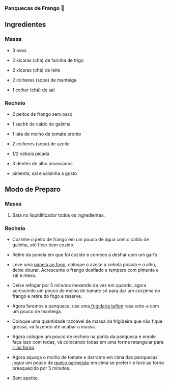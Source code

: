 ### Panquecas de Frango :pancakes:

## Ingredientes

### Massa

- 3 ovos

- 2 xícaras (chá) de farinha de trigo

- 2 xícaras (chá) de leite

- 2 colheres (sopa) de manteiga

- 1 colher (chá) de sal

  

### Recheio

- 2 peitos de frango sem osso

- 1 sachê de caldo de galinha

- 1 lata de molho de tomate pronto 

- 2 colheres (sopa) de azeite

- 1/2 cebola picada

- 3 dentes de alho amassados

- pimenta, sal e salsinha a gosto



## Modo de Preparo

### Massa

1. Bata no liquidificador todos os ingredientes.

   

### Recheio

- Cozinhe o peito de frango em um pouco de água com o caldo de galinha, até ficar bem cozido.

- Retire da panela em que foi cozido e comece a desfiar com um garfo.

- Leve uma [panela ao fogo](https://blog.tudogostoso.com.br/dicas-de-cozinha/como-limpar-panelas-de-inox/), coloque o azeite a cebola picada e o alho, deixe dourar. Acrescente o frango desfiado e tempere com pimenta e sal e mexa.

- Deixe refogar por 5 minutos mexendo de vez em quando, agora acrescente um  pouco de molho de tomate só para dar um corzinha no frango e retire do  fogo e reserve.

- Agora faremos a panqueca, use uma[ frigideira teflon](https://blog.tudogostoso.com.br/dicas-de-cozinha/tipos-de-frigideira/) rasa unte-a com um pouco de manteiga.

- Coloque uma quantidade razoável de massa da frigideira que não fique grossa, vá fazendo até acabar a massa.

- Agora coloque um pouco de recheio na ponta da panqueca e enrole faça isso com todas, vá colocando todas em uma forma retangular para [ir ao forno](https://blog.tudogostoso.com.br/dicas-de-cozinha/truques-simples-para-limpar-eletrodomesticos/).

- Agora aqueça o molho de tomate e derrame em cima das panquecas jogue um pouco de [queijo parmesão](https://blog.tudogostoso.com.br/cardapios/receitas-com-queijo-parmesao/) em cima se preferir e leve ao forno preaquecido por 5 minutos.

- Bom apetite.

